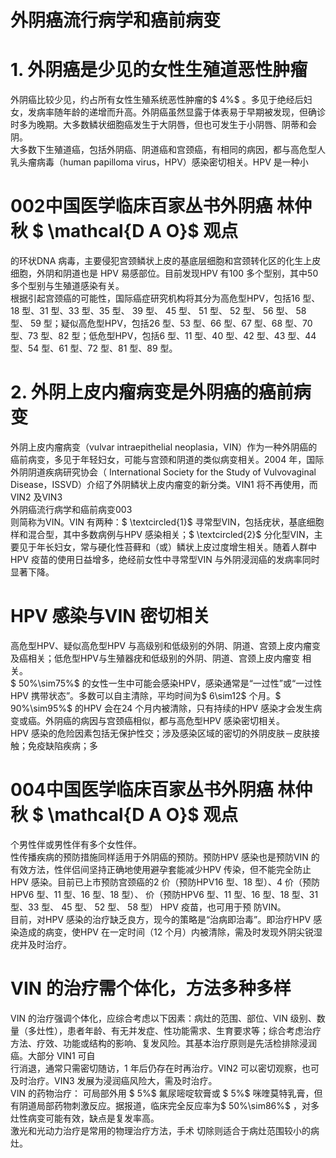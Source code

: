 # 外阴癌流行病学和癌前病变  
# 1. 外阴癌是少见的女性生殖道恶性肿瘤  
外阴癌比较少见，约占所有女性生殖系统恶性肿瘤的$ 4\%$ 。多见于绝经后妇女，发病率随年龄的递增而升高。外阴癌虽然显露于体表易于早期被发现，但确诊时多为晚期。大多数鳞状细胞癌发生于大阴唇，但也可发生于小阴唇、阴蒂和会阴。  
大多数下生殖道癌，包括外阴癌、阴道癌和宫颈癌，有相同的病因，都与高危型人乳头瘤病毒（human papilloma virus，HPV）感染密切相关。HPV 是一种小  
# 002中国医学临床百家丛书外阴癌  林仲秋  $ \mathcal{D A O}$    观点  
的环状DNA 病毒，主要侵犯宫颈鳞状上皮的基底层细胞和宫颈转化区的化生上皮细胞，外阴和阴道也是 HPV 易感部位。目前发现HPV 有100 多个型别，其中50 多个型别与生殖道感染有关。  
根据引起宫颈癌的可能性，国际癌症研究机构将其分为高危型HPV，包括16 型、18 型、31 型、33 型、35  型、 39  型、 45  型、 51  型、 52  型、 56  型、 58  型、 59 型；疑似高危型HPV，包括26 型、53 型、66 型、67 型、68 型、70 型、73 型、82 型；低危型HPV，包括6 型、11 型、40 型、42 型、43 型、44 型、54 型、61 型、72 型、81 型、89 型。  
# 2. 外阴上皮内瘤病变是外阴癌的癌前病变  
外阴上皮内瘤病变（vulvar intraepithelial neoplasia，VIN）作为一种外阴癌的癌前病变，多见于年轻妇女，可能与宫颈和阴道的类似病变相关。2004 年，国际外阴阴道疾病研究协会（ International Society for the Study  of Vulvovaginal Disease，ISSVD）介绍了外阴鳞状上皮内瘤变的新分类。VIN1 将不再使用，而VIN2 及VIN3  
外阴癌流行病学和癌前病变003  
则简称为VIN。VIN 有两种：$ \textcircled{1}$    寻常型VIN，包括疣状，基底细胞样和混合型，其中多数病例与HPV 感染相关；$ \textcircled{2}$    分化型VIN，主要见于年长妇女，常与硬化性苔藓和（或）鳞状上皮过度增生相关。随着人群中HPV 疫苗的使用日益增多，绝经前女性中寻常型VIN 与外阴浸润癌的发病率同时显著下降。  
# HPV 感染与VIN 密切相关  
高危型HPV、疑似高危型HPV 与高级别和低级别的外阴、阴道、宫颈上皮内瘤变及癌相关；低危型HPV与生殖器疣和低级别的外阴、阴道、宫颈上皮内瘤变 相关。  
$ 50\%\sim75\%$ 的女性一生中可能会感染HPV，感染通常是“一过性”或“一过性HPV 携带状态”。多数可以自主清除，平均时间为$ 6\sim12$ 个月。$ 90\%\sim95\%$  的HPV 会在24 个月内被清除，只有持续的HPV 感染才会发生病变或癌。外阴癌的病因与宫颈癌相似，都与高危型HPV 感染密切相关。  
HPV 感染的危险因素包括无保护性交；涉及感染区域的密切的外阴皮肤－皮肤接触；免疫缺陷疾病；多  
# 004中国医学临床百家丛书外阴癌  林仲秋  $ \mathcal{D A O}$    观点  
个男性伴或男性伴有多个女性伴。  
性传播疾病的预防措施同样适用于外阴癌的预防。预防HPV 感染也是预防VIN 的有效方法，性伴侣间坚持正确地使用避孕套能减少HPV 传染，但不能完全防止HPV 感染。目前已上市预防宫颈癌的2 价（预防HPV16 型、18 型）、4 价（预防HPV6 型、11 型、16 型、18 型）、 价（预防HPV6 型、11 型、16 型、18 型、31 型、33  型、 45  型、 52  型、 58  型） HPV  疫苗，也可用于预 防VIN。  
目前，对HPV 感染的治疗缺乏良方，现今的策略是“治病即治毒”。即治疗HPV 感染造成的病变，使HPV 在一定时间（12 个月）内被清除，需及时发现外阴尖锐湿疣并及时治疗。  
# VIN 的治疗需个体化，方法多种多样  
VIN 的治疗强调个体化，应综合考虑以下因素：病灶的范围、部位、VIN 级别、数量（多灶性），患者年龄、有无并发症、性功能需求、生育要求等；综合考虑治疗方法、疗效、功能或结构的影响、复发风险。其基本治疗原则是先活检排除浸润癌。大部分 VIN1 可自  
行消退，通常只需密切随访，1 年后仍存在时再治疗。VIN2 可以密切观察，也可及时治疗。VIN3 发展为浸润癌风险大，需及时治疗。  
VIN  的药物治疗： 可局部外用 $ 5\%$   氟尿嘧啶软膏或 $ 5\%$  咪喹莫特乳膏，但有阴道局部药物刺激反应。据报道，临床完全反应率为$ 50\%\sim86\%$ ，对多灶性病变可能有效，缺点是复发率高。  
激光和光动力治疗是常用的物理治疗方法，手术 切除则适合于病灶范围较小的病灶。  